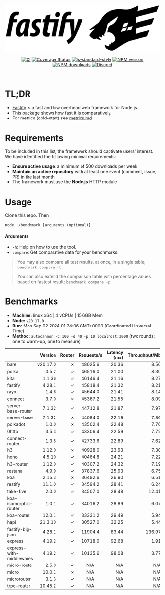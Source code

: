 <div align="center">
  <img src="https://github.com/fastify/graphics/raw/HEAD/fastify-landscape-outlined.svg" width="650" height="auto"/>
</div>

<div align="center">

[![CI](https://github.com/fastify/fastify/workflows/ci/badge.svg)](https://github.com/fastify/fastify/actions/workflows/ci.yml)
[![Coverage Status](https://coveralls.io/repos/github/fastify/fastify/badge.svg?branch=master)](https://coveralls.io/github/fastify/fastify?branch=master)
[![js-standard-style](https://img.shields.io/badge/code%20style-standard-brightgreen.svg?style=flat)](http://standardjs.com/)
[![NPM version](https://img.shields.io/npm/v/fastify.svg?style=flat)](https://www.npmjs.com/package/fastify)
[![NPM downloads](https://img.shields.io/npm/dm/fastify.svg?style=flat)](https://www.npmjs.com/package/fastify) [![Discord](https://img.shields.io/discord/725613461949906985)](https://discord.gg/fastify)

</div>
<br />

# TL;DR

* [Fastify](https://github.com/fastify/fastify) is a fast and low overhead web framework for Node.js.
* This package shows how fast it is comparatively.
* For metrics (cold-start) see [metrics.md](./METRICS.md)

# Requirements

To be included in this list, the framework should captivate users' interest. We have identified the following minimal requirements:
- **Ensure active usage**: a minimum of 500 downloads per week
- **Maintain an active repository** with at least one event (comment, issue, PR) in the last month
- The framework must use the **Node.js** HTTP module

# Usage

Clone this repo. Then 

```
node ./benchmark [arguments (optional)]
```

#### Arguments

* `-h`: Help on how to use the tool.
* `compare`: Get comparative data for your benchmarks.

> You may also compare all test results, at once, in a single table; `benchmark compare -t`

> You can also extend the comparison table with percentage values based on fastest result; `benchmark compare -p`
# Benchmarks

* __Machine:__ linux x64 | 4 vCPUs | 15.6GB Mem
* __Node:__ `v20.17.0`
* __Run:__ Mon Sep 02 2024 01:24:06 GMT+0000 (Coordinated Universal Time)
* __Method:__ `autocannon -c 100 -d 40 -p 10 localhost:3000` (two rounds; one to warm-up, one to measure)

|                          | Version  | Router | Requests/s | Latency (ms) | Throughput/Mb |
| :--                      | --:      | --:    | :-:        | --:          | --:           |
| bare                     | v20.17.0 | ✗      | 48025.6    | 20.36        | 8.56          |
| polka                    | 0.5.2    | ✓      | 46516.0    | 21.00        | 8.30          |
| kita                     | 1.1.36   | ✓      | 46146.4    | 21.16        | 8.27          |
| fastify                  | 4.28.1   | ✓      | 45818.4    | 21.32        | 8.21          |
| rayo                     | 1.4.6    | ✓      | 45644.0    | 21.41        | 8.14          |
| connect                  | 3.7.0    | ✗      | 45367.2    | 21.55        | 8.09          |
| server-base-router       | 7.1.32   | ✓      | 44712.8    | 21.87        | 7.97          |
| server-base              | 7.1.32   | ✗      | 44084.0    | 22.19        | 7.86          |
| polkadot                 | 1.0.0    | ✗      | 43502.4    | 22.48        | 7.76          |
| 0http                    | 3.5.3    | ✓      | 43306.4    | 22.59        | 7.72          |
| connect-router           | 1.3.8    | ✓      | 42733.6    | 22.89        | 7.62          |
| h3                       | 1.12.0   | ✗      | 40928.0    | 23.93        | 7.30          |
| hono                     | 4.5.10   | ✓      | 40464.8    | 24.21        | 7.22          |
| h3-router                | 1.12.0   | ✓      | 40307.2    | 24.32        | 7.19          |
| restana                  | 4.9.9    | ✓      | 37837.6    | 25.93        | 6.75          |
| koa                      | 2.15.3   | ✗      | 36492.6    | 26.90        | 6.51          |
| restify                  | 11.1.0   | ✓      | 34594.2    | 28.41        | 6.24          |
| take-five                | 2.0.0    | ✓      | 34507.0    | 28.48        | 12.41         |
| koa-isomorphic-router    | 1.0.1    | ✓      | 34016.2    | 28.89        | 6.07          |
| koa-router               | 12.0.1   | ✓      | 33331.2    | 29.49        | 5.94          |
| hapi                     | 21.3.10  | ✓      | 30527.0    | 32.25        | 5.44          |
| fastify-big-json         | 4.28.1   | ✓      | 11904.4    | 83.44        | 136.97        |
| express                  | 4.19.2   | ✓      | 10718.0    | 92.68        | 1.91          |
| express-with-middlewares | 4.19.2   | ✓      | 10135.6    | 98.08        | 3.77          |
| micro-route              | 2.5.0    | ✓      | N/A        | N/A          | N/A           |
| micro                    | 10.0.1   | ✗      | N/A        | N/A          | N/A           |
| microrouter              | 3.1.3    | ✓      | N/A        | N/A          | N/A           |
| trpc-router              | 10.45.2  | ✓      | N/A        | N/A          | N/A           |
